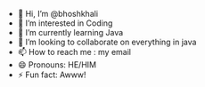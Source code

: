 - 👋 Hi, I’m @bhoshkhali
- 👀 I’m interested in Coding
- 🌱 I’m currently learning Java
- 💞️ I’m looking to collaborate on everything in java
- 📫 How to reach me : my email
- 😄 Pronouns: HE/HIM
- ⚡ Fun fact: Awww!

<!---
bhoshkhali/bhoshkhali is a ✨ special ✨ repository because its `README.md` (this file) appears on your GitHub profile.
You can click the Preview link to take a look at your changes.
--->
